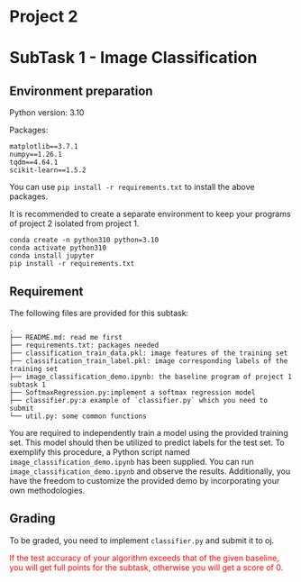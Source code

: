 # Project 2

# SubTask 1 - Image Classification

## Environment preparation
Python version: 3.10

Packages:
```
matplotlib==3.7.1
numpy==1.26.1
tqdm==4.64.1
scikit-learn==1.5.2
```
You can use `pip install -r requirements.txt` to install the above packages.

It is recommended to create a separate environment to keep your programs of project 2 isolated from project 1.
```
conda create -n python310 python=3.10
conda activate python310
conda install jupyter
pip install -r requirements.txt
```

## Requirement
The following files are provided for this subtask:
```
.
├── README.md: read me first
├── requirements.txt: packages needed
├── classification_train_data.pkl: image features of the training set
├── classification_train_label.pkl: image corresponding labels of the training set
├── image_classification_demo.ipynb: the baseline program of project 1 subtask 1
├── SoftmaxRegression.py:implement a softmax regression model
├── classifier.py:a example of `classifier.py` which you need to submit
└── util.py: some common functions

```
You are required to independently train a model using the provided training set. This model should then be utilized to predict labels for the test set. To exemplify this procedure, a Python script named `image_classification_demo.ipynb` has been supplied. You can run `image_classification_demo.ipynb` and observe the results.
Additionally, you have the freedom to customize the provided demo by incorporating your own methodologies.

## Grading
To be graded, you need to implement `classifier.py` and submit it to oj.
<p style="color: red;">
If the test accuracy of your algorithm exceeds that of the given baseline, you will get full points for the subtask, otherwise you will get a score of 0.
</p>
